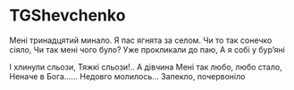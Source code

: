 # TGShevchenko

Мені тринадцятий минало.
Я пас ягнята за селом.
Чи то так сонечко сіяло,
Чи так мені чого було?
Уже прокликали до паю,
А я собі у бур’яні

І хлинули сльози,
Тяжкі сльози!.. А дівчина
Мені так любо, любо стало,
Неначе в Бога......
Недовго молилось...
Запекло, почервоніло
